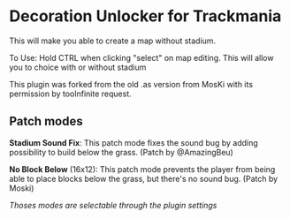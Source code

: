 # Decoration Unlocker for Trackmania

This will make you able to create a map without stadium.

To Use: Hold CTRL when clicking "select" on map editing. This will allow you to choice with or without stadium

This plugin was forked from the old .as version from MosKi with its permission by tooInfinite request.

## Patch modes

__Stadium Sound Fix__: This patch mode fixes the sound bug by adding possibility to build below the grass. (Patch by @AmazingBeu)

__No Block Below__ (16x12): This patch mode prevents the player from being able to place blocks below the grass, but there's no sound bug. (Patch by Moski)


*Thoses modes are selectable through the plugin settings*
